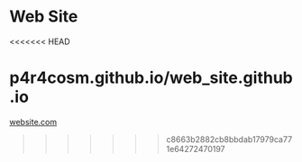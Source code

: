 # Web Site
<<<<<<< HEAD
 
p4r4cosm.github.io/web_site.github.io
=======
[website.com](https://p4r4cosm.github.io/)
>>>>>>> c8663b2882cb8bbdab17979ca771e64272470197
